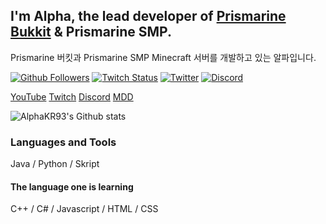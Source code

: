 ## I'm Alpha, the lead developer of [Prismarine Bukkit](https://github.com/PrismarineTeam/Prismarine) & Prismarine SMP.
Prismarine 버킷과 Prismarine SMP Minecraft 서버를 개발하고 있는 알파입니다.

[![Github Followers](https://img.shields.io/github/followers/AlphaKR93?style=for-the-badge)](https://github.com/AlphaKR93?tab=followers)
[![Twitch Status](https://img.shields.io/twitch/status/alpahkr93?style=for-the-badge)](https://twitch.tv/AlphaKR93)
[![Twitter](https://img.shields.io/twitter/follow/alphakr93?color=1d9bf0&logo=twitter&style=for-the-badge)](https://twitter.com/dev_alpha0903)
[![Discord](https://img.shields.io/discord/781822976773455882?color=%235865F2&label=Discord&logo=discord&style=for-the-badge)](https://discord.gg/kkqMSEVVxN)

[YouTube](https://www.youtube.com/channel/UCi7ZPB7uJ3NhXB9iUutFZ9g) [Twitch](https://twitch.tv/AlphaKR93) [Discord](https://discord.gg/kkqMSEVVxN) [MDD](https://discord.gg/AZwXTA9Pgx)

![AlphaKR93's Github stats](https://github-readme-stats.vercel.app/api?username=AlphaKR93&count_private=true&show_icons=true&include_all_commits=true)
<!-- ![Top Langs](https://github-readme-stats.vercel.app/api/top-langs/?username=AlphaKR93&layout=compact) -->

### Languages and Tools
Java / Python / Skript

#### The language one is learning
C++ / C# / Javascript / HTML / CSS
